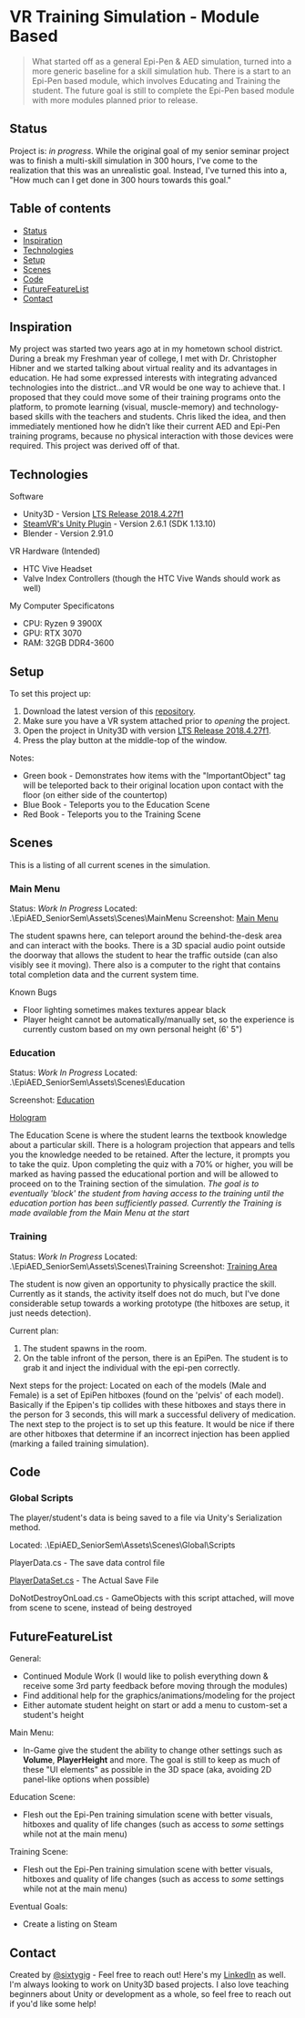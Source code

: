 # VR Training Simulation - Module Based
> What started off as a general Epi-Pen & AED simulation, turned into a more generic baseline for a skill simulation hub. There is a start to an Epi-Pen based module, which involves Educating and Training the student. The future goal is still to complete the Epi-Pen based module with more modules planned prior to release.

## Status
Project is: _in progress_. While the original goal of my senior seminar project was to finish a multi-skill simulation in 300 hours, I've come to the realization that this was an unrealistic goal. Instead, I've turned this into a, "How much can I get done in 300 hours towards this goal." 

## Table of contents
* [Status](#status)
* [Inspiration](#inspiration)
* [Technologies](#technologies)
* [Setup](#setup)
* [Scenes](#Scenes)
* [Code](#Code)
* [FutureFeatureList](#futurefeaturelist)
* [Contact](#contact)

## Inspiration
My project was started two years ago at in my hometown school district. During a break my Freshman year of college, I met with Dr. Christopher Hibner and we started talking about virtual reality and its advantages in education. He had some expressed interests with integrating advanced technologies into the district...and VR would be one way to achieve that. I proposed that they could move some of their training programs onto the platform, to promote learning (visual, muscle-memory) and technology-based skills with the teachers and students. Chris liked the idea, and then immediately mentioned how he didn’t like their current AED and Epi-Pen training programs, because no physical interaction with those devices were required. This project was derived off of that.

## Technologies
Software
* Unity3D - Version [LTS Release 2018.4.27f1](https://unity3d.com/unity/qa/lts-releases?version=2018.4)
* [SteamVR's Unity Plugin](https://assetstore.unity.com/packages/tools/integration/steamvr-plugin-32647) - Version 2.6.1 (SDK 1.13.10)
* Blender - Version 2.91.0

VR Hardware (Intended)
* HTC Vive Headset
* Valve Index Controllers (though the HTC Vive Wands should work as well)

My Computer Specificatons
* CPU: Ryzen 9 3900X
* GPU: RTX 3070
* RAM: 32GB DDR4-3600

## Setup
To set this project up:
1. Download the latest version of this [repository](https://github.com/SixtyGig/EpiAED_SeniorSem).
2. Make sure you have a VR system attached prior to *opening* the project. 
3. Open the project in Unity3D with version [LTS Release 2018.4.27f1](https://unity3d.com/unity/qa/lts-releases?version=2018.4).
4. Press the play button at the middle-top of the window.

Notes:
* Green book - Demonstrates how items with the "ImportantObject" tag will be teleported back to their original location upon contact with the floor (on either side of the countertop)
* Blue Book - Teleports you to the Education Scene
* Red Book - Teleports you to the Training Scene

## Scenes 
This is a listing of all current scenes in the simulation.

### Main Menu
Status: _Work In Progress_
Located: .\EpiAED_SeniorSem\Assets\Scenes\MainMenu
Screenshot: [Main Menu](https://gyazo.com/4738699e68ade3c2f943b7a1969c9b71)

The student spawns here, can teleport around the behind-the-desk area and can interact with the books. There is a 3D spacial audio point outside the doorway that allows the student to hear the traffic outside (can also visibly see it moving). There also is a computer to the right that contains total completion data and the current system time. 

Known Bugs
* Floor lighting sometimes makes textures appear black
* Player height cannot be automatically/manually set, so the experience is currently custom based on my own personal height (6' 5")

### Education
Status: _Work In Progress_
Located: .\EpiAED_SeniorSem\Assets\Scenes\Education

Screenshot: [Education](https://gyazo.com/d18d5c91c1006aa4748819ca6dc89697)

[Hologram](https://gyazo.com/120d3832d9f8f01f274f0bb4bdd6f1d7)

The Education Scene is where the student learns the textbook knowledge about a particular skill. There is a hologram projection that appears and tells you the knowledge needed to be retained. After the lecture, it prompts you to take the quiz. Upon completing the quiz with a 70% or higher, you will be marked as having passed the educational portion and will be allowed to proceed on to the Training section of the simulation. _The goal is to eventually 'block' the student from having access to the training until the education portion has been sufficiently passed. Currently the Training is made available from the Main Menu at the start_

### Training
Status: _Work In Progress_
Located: .\EpiAED_SeniorSem\Assets\Scenes\Training
Screenshot: [Training Area](https://gyazo.com/80a9878f9720bc3c663bc56c68affa1a)

The student is now given an opportunity to physically practice the skill. Currently as it stands, the activity itself does not do much, but I've done considerable setup towards a working prototype (the hitboxes are setup, it just needs detection).

Current plan:
1. The student spawns in the room. 
2. On the table infront of the person, there is an EpiPen. The student is to grab it and inject the individual with the epi-pen correctly. 

Next steps for the project:
Located on each of the models (Male and Female) is a set of EpiPen hitboxes (found on the 'pelvis' of each model). Basically if the Epipen's tip collides with these hitboxes and stays there in the person for 3 seconds, this will mark a successful delivery of medication. The next step to the project is to set up this feature. It would be nice if there are other hitboxes that determine if an incorrect injection has been applied (marking a failed training simulation).

## Code

### Global Scripts
The player/student's data is being saved to a file via Unity's Serialization method. 

Located: .\EpiAED_SeniorSem\Assets\Scenes\Global\Scripts

PlayerData.cs - The save data control file

[PlayerDataSet.cs](https://gyazo.com/9152fa6c6452bfc44e99c3b1083251da) - The Actual Save File

DoNotDestroyOnLoad.cs - GameObjects with this script attached, will move from scene to scene, instead of being destroyed

## FutureFeatureList
General:
* Continued Module Work (I would like to polish everything down & receive some 3rd party feedback before moving through the modules)
* Find additional help for the graphics/animations/modeling for the project
* Either automate student height on start or add a menu to custom-set a student's height

Main Menu:
* In-Game give the student the ability to change other settings such as **Volume**, **PlayerHeight** and more. The goal is still to keep as much of these "UI elements" as possible in the 3D space (aka, avoiding 2D panel-like options when possible)

Education Scene:
* Flesh out the Epi-Pen training simulation scene with better visuals, hitboxes and quality of life changes (such as access to _some_ settings while not at the main menu)

Training Scene:
* Flesh out the Epi-Pen training simulation scene with better visuals, hitboxes and quality of life changes (such as access to _some_ settings while not at the main menu)

Eventual Goals: 
* Create a listing on Steam

## Contact
Created by [@sixtygig](https://github.com/SixtyGig) - Feel free to reach out! 
Here's my [LinkedIn](https://www.linkedin.com/in/austinwinkler/) as well. I'm always looking to work on Unity3D based projects. I also love teaching beginners about Unity or development as a whole, so feel free to reach out if you'd like some help!
